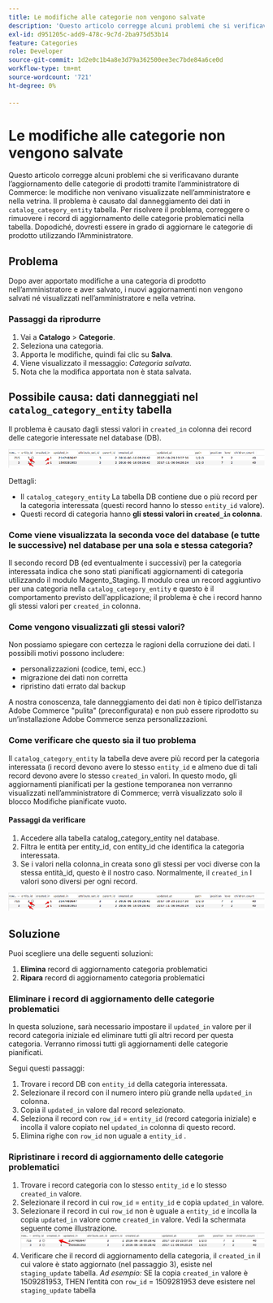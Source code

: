 ```yaml
---
title: Le modifiche alle categorie non vengono salvate
description: 'Questo articolo corregge alcuni problemi che si verificavano durante l’aggiornamento delle categorie di prodotti tramite l’amministratore di Commerce: le modifiche non venivano visualizzate nell’amministratore e nella vetrina. Il problema è causato dai dati danneggiati nella tabella "catalog_category_entity". Per risolvere il problema, correggere o rimuovere i record di aggiornamento delle categorie problematici nella tabella. Dopodiché, dovresti essere in grado di aggiornare le categorie di prodotto utilizzando l’Amministratore.'
exl-id: d951205c-add9-478c-9c7d-2ba975d53b14
feature: Categories
role: Developer
source-git-commit: 1d2e0c1b4a8e3d79a362500ee3ec7bde84a6ce0d
workflow-type: tm+mt
source-wordcount: '721'
ht-degree: 0%

---
```


# Le modifiche alle categorie non vengono salvate

Questo articolo corregge alcuni problemi che si verificavano durante l’aggiornamento delle categorie di prodotti tramite l’amministratore di Commerce: le modifiche non venivano visualizzate nell’amministratore e nella vetrina. Il problema è causato dal danneggiamento dei dati in `catalog_category_entity` tabella. Per risolvere il problema, correggere o rimuovere i record di aggiornamento delle categorie problematici nella tabella. Dopodiché, dovresti essere in grado di aggiornare le categorie di prodotto utilizzando l’Amministratore.

## Problema

Dopo aver apportato modifiche a una categoria di prodotto nell’amministratore e aver salvato, i nuovi aggiornamenti non vengono salvati né visualizzati nell’amministratore e nella vetrina.

### Passaggi da riprodurre

1. Vai a **Catalogo** > **Categorie**.
1. Seleziona una categoria.
1. Apporta le modifiche, quindi fai clic su **Salva**.
1. Viene visualizzato il messaggio: *Categoria salvata*.
1. Nota che la modifica apportata non è stata salvata.

## Possibile causa: dati danneggiati nel `catalog_category_entity` tabella

Il problema è causato dagli stessi valori in `created_in` colonna dei record delle categorie interessate nel database (DB).

![Dati danneggiati nella tabella catalog_category_entity](assets/catalog_category_entity.png)

Dettagli:

* Il `catalog_category_entity` La tabella DB contiene due o più record per la categoria interessata (questi record hanno lo stesso `entity_id` valore).
* Questi record di categoria hanno **gli stessi valori in `created_in` colonna**.

### Come viene visualizzata la seconda voce del database (e tutte le successive) nel database per una sola e stessa categoria?

Il secondo record DB (ed eventualmente i successivi) per la categoria interessata indica che sono stati pianificati aggiornamenti di categoria utilizzando il modulo Magento\_Staging. Il modulo crea un record aggiuntivo per una categoria nella `catalog_category_entity` e questo è il comportamento previsto dell&#39;applicazione; il problema è che i record hanno gli stessi valori per `created_in` colonna.

### Come vengono visualizzati gli stessi valori?

Non possiamo spiegare con certezza le ragioni della corruzione dei dati. I possibili motivi possono includere:

* personalizzazioni (codice, temi, ecc.)
* migrazione dei dati non corretta
* ripristino dati errato dal backup

A nostra conoscenza, tale danneggiamento dei dati non è tipico dell’istanza Adobe Commerce &quot;pulita&quot; (preconfigurata) e non può essere riprodotto su un’installazione Adobe Commerce senza personalizzazioni.

### Come verificare che questo sia il tuo problema

Il `catalog_category_entity` la tabella deve avere più record per la categoria interessata (i record devono avere lo stesso `entity_id` e almeno due di tali record devono avere lo stesso `created_in` valori. In questo modo, gli aggiornamenti pianificati per la gestione temporanea non verranno visualizzati nell’amministratore di Commerce; verrà visualizzato solo il blocco Modifiche pianificate vuoto.

#### Passaggi da verificare

1. Accedere alla tabella catalog\_category\_entity nel database.
1. Filtra le entità per entity\_id, con entity\_id che identifica la categoria interessata.
1. Se i valori nella colonna\_in creata sono gli stessi per voci diverse con la stessa entità\_id, questo è il nostro caso. Normalmente, il `created_in` I valori sono diversi per ogni record.

![Dati danneggiati nella tabella catalog_category_entity](assets/catalog_category_entity.png)

## Soluzione

Puoi scegliere una delle seguenti soluzioni:

1. **Elimina** record di aggiornamento categoria problematici
1. **Ripara** record di aggiornamento categoria problematici

### Eliminare i record di aggiornamento delle categorie problematici

In questa soluzione, sarà necessario impostare il `updated_in` valore per il record categoria iniziale ed eliminare tutti gli altri record per questa categoria. Verranno rimossi tutti gli aggiornamenti delle categorie pianificati.

Segui questi passaggi:

1. Trovare i record DB con `entity_id` della categoria interessata.
1. Selezionare il record con il numero intero più grande nella `updated_in` colonna.
1. Copia il `updated_in` valore dal record selezionato.
1. Seleziona il record con `row_id` = `entity_id` (record categoria iniziale) e incolla il valore copiato nel `updated_in` colonna di questo record.
1. Elimina righe con `row_id` non uguale a `entity_id` .

### Ripristinare i record di aggiornamento delle categorie problematici

1. Trovare i record categoria con lo stesso `entity_id` e lo stesso `created_in` valore.
1. Selezionare il record in cui `row_id` = `entity_id` e copia `updated_in` valore.
1. Selezionare il record in cui `row_id` non è uguale a `entity_id` e incolla la copia `updated_in` valore come `created_in` valore. Vedi la schermata seguente come illustrazione.    ![Copiare il file value_in creato.png](assets/copy_created-in_value.png)
1. Verificare che il record di aggiornamento della categoria, il `created_in` il cui valore è stato aggiornato (nel passaggio 3), esiste nel `staging_update` tabella. *Ad esempio:* SE la copia `created_in` valore è 1509281953, THEN l’entità con `row_id` = 1509281953 deve esistere nel `staging_update` tabella
